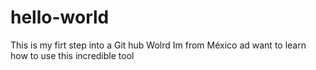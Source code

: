 # hello-world
This is my firt step into a Git hub Wolrd
Im from México  ad want to learn how to use this incredible tool 
